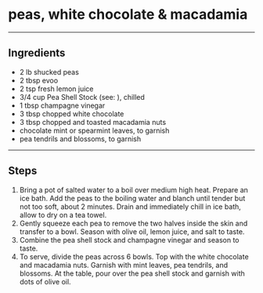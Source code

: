 # peas, white chocolate & macadamia

---

## Ingredients

* 2 lb shucked peas
* 2 tbsp evoo
* 2 tsp fresh lemon juice
* 3/4 cup Pea Shell Stock (see: ), chilled
* 1 tbsp champagne vinegar
* 3 tbsp chopped white chocolate
* 3 tbsp chopped and toasted macadamia nuts
* chocolate mint or spearmint leaves, to garnish
* pea tendrils and blossoms, to garnish

---

## Steps

1.  Bring a pot of salted water to a boil over medium high heat. Prepare an ice bath. Add the peas to the boiling water and blanch until tender but not too soft, about 2 minutes. Drain and immediately chill in ice bath, allow to dry on a tea towel.
2.  Gently squeeze each pea to remove the two halves inside the skin and transfer to a bowl. Season with olive oil, lemon juice, and salt to taste.
3.  Combine the pea shell stock and champagne vinegar and season to taste.
4.  To serve, divide the peas across 6 bowls. Top with the white chocolate and macadamia nuts. Garnish with mint leaves, pea tendrils, and blossoms. At the table, pour over the pea shell stock and garnish with dots of olive oil.